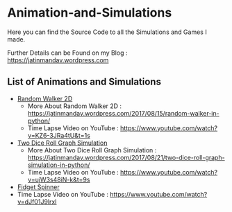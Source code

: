 # Animation-and-Simulations

Here you can find the Source Code to all the Simulations and Games I made.

Further Details can be Found on my Blog : https://jatinmandav.wordpress.com

## List of Animations and Simulations
- [Random Walker 2D](2D_Random_Walker/)
  - More About Random Walker 2D : https://jatinmandav.wordpress.com/2017/08/15/random-walker-in-python/
  - Time Lapse Video on YouTube : https://www.youtube.com/watch?v=KZ6-3JRa4tU&t=1s
- [Two Dice Roll Graph Simulation](Two_Dice_Roll_Graph_Simulation/)
  - More About Two Dice Roll Graph Simulation : https://jatinmandav.wordpress.com/2017/08/21/two-dice-roll-graph-simulation-in-python/
  - Time Lapse Video on YouTube : https://www.youtube.com/watch?v=ujW3s48iN-k&t=9s
 - [Fidget Spinner](Fidget_Spinner/)
  - Time Lapse Video on YouTube : https://www.youtube.com/watch?v=dJf01J9lrxI
